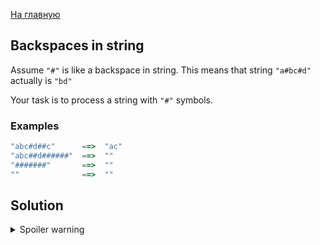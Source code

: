 [На главную](https://github.com/svgaryaev/codewars)

## Backspaces in string

Assume `"#"` is like a backspace in string. This means that string `"a#bc#d"` actually is `"bd"`

Your task is to process a string with `"#"` symbols.

### Examples

```js
"abc#d##c"      ==>  "ac"
"abc##d######"  ==>  ""
"#######"       ==>  ""
""              ==>  ""
```

## Solution

<details>
<summary>Spoiler warning</summary>

Awesome, best practice, not mine

```js
function cleanString(s) {
    return s.split('').reduce((res, c) => c == '#' ? res.slice(0, -1) : res + c, '');
};
```

```js
function cleanString(s) {
    while(/#/.test(s)) {
        s = s.replace(/[^#]#/,'').replace(/^#/,'');
    }
    return s;
};
```

</details>
